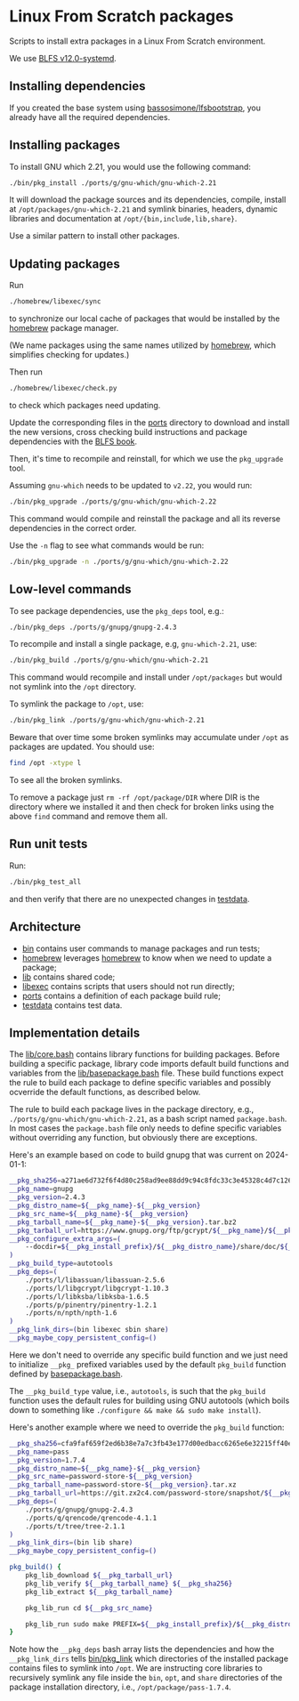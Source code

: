 # Linux From Scratch packages

Scripts to install extra packages in a Linux From Scratch environment.

We use [BLFS v12.0-systemd](https://www.linuxfromscratch.org/blfs/view/12.0-systemd/).

## Installing dependencies

If you created the base system using [bassosimone/lfsbootstrap](
https://github.com/bassosimone/lfsbootstrap), you already have
all the required dependencies.

## Installing packages

To install GNU which 2.21, you would use the following command:

```sh
./bin/pkg_install ./ports/g/gnu-which/gnu-which-2.21
```

It will download the package sources and its dependencies, compile, install
at `/opt/packages/gnu-which-2.21` and symlink binaries, headers, dynamic
libraries and documentation at `/opt/{bin,include,lib,share}`.

Use a similar pattern to install other packages.

## Updating packages

Run

```sh
./homebrew/libexec/sync
```

to synchronize our local cache of packages that would be installed by
the [homebrew](https://brew.sh) package manager.

(We name packages using the same names utilized by [homebrew](https://brew.sh),
which simplifies checking for updates.)

Then run

```sh
./homebrew/libexec/check.py
```

to check which packages need updating.

Update the corresponding files in the [ports](ports) directory to download and
install the new versions, cross checking build instructions and package
dependencies with the [BLFS book](https://www.linuxfromscratch.org/blfs/view/12.0-systemd/).

Then, it's time to recompile and reinstall, for which we use the `pkg_upgrade` tool.

Assuming `gnu-which` needs to be updated to `v2.22`, you would run:

```sh
./bin/pkg_upgrade ./ports/g/gnu-which/gnu-which-2.22
```

This command would compile and reinstall the package and all its
reverse dependencies in the correct order.

Use the `-n` flag to see what commands would be run:

```sh
./bin/pkg_upgrade -n ./ports/g/gnu-which/gnu-which-2.22
```

## Low-level commands

To see package dependencies, use the `pkg_deps` tool, e.g.:

```sh
./bin/pkg_deps ./ports/g/gnupg/gnupg-2.4.3
```

To recompile and install a single package, e.g, `gnu-which-2.21`, use:

```sh
./bin/pkg_build ./ports/g/gnu-which/gnu-which-2.21
```

This command would recompile and install under `/opt/packages` but
would not symlink into the `/opt` directory.

To symlink the package to `/opt`, use:

```sh
./bin/pkg_link ./ports/g/gnu-which/gnu-which-2.21
```

Beware that over time some broken symlinks may accumulate under `/opt`
as packages are updated. You should use:

```sh
find /opt -xtype l
```

To see all the broken symlinks.

To remove a package just `rm -rf /opt/package/DIR` where DIR is the
directory where we installed it and then check for broken links
using the above `find` command and remove them all.

## Run unit tests

Run:

```sh
./bin/pkg_test_all
```

and then verify that there are no unexpected changes in [testdata](testdata).

## Architecture

* [bin](bin) contains user commands to manage packages and run tests;
* [homebrew](homebrew) leverages [homebrew](https://brew.sh) to know when
we need to update a package;
* [lib](lib) contains shared code;
* [libexec](libexec) contains scripts that users should not run directly;
* [ports](ports) contains a definition of each package build rule;
* [testdata](testdata) contains test data.

## Implementation details

The [lib/core.bash](lib/core.bash) contains library functions for
building packages. Before building a specific package, library code
imports default build functions and variables from the
[lib/basepackage.bash](lib/basepackage.bash) file. These build
functions expect the rule to build each package to define
specific variables and possibly ocverride the default functions,
as described below.

The rule to build each package lives in the package directory, e.g.,
`./ports/g/gnu-which/gnu-which-2.21`, as a bash script named `package.bash`. In
most cases the `package.bash` file only needs to define specific variables
without overriding any function, but obviously there are exceptions.

Here's an example based on code to build gnupg that was current on 2024-01-1:

```bash
__pkg_sha256=a271ae6d732f6f4d80c258ad9ee88dd9c94c8fdc33c3e45328c4d7c126bd219d
__pkg_name=gnupg
__pkg_version=2.4.3
__pkg_distro_name=${__pkg_name}-${__pkg_version}
__pkg_src_name=${__pkg_name}-${__pkg_version}
__pkg_tarball_name=${__pkg_name}-${__pkg_version}.tar.bz2
__pkg_tarball_url=https://www.gnupg.org/ftp/gcrypt/${__pkg_name}/${__pkg_tarball_name}
__pkg_configure_extra_args=(
    --docdir=${__pkg_install_prefix}/${__pkg_distro_name}/share/doc/${__pkg_distro_name}
)
__pkg_build_type=autotools
__pkg_deps=(
    ./ports/l/libassuan/libassuan-2.5.6
    ./ports/l/libgcrypt/libgcrypt-1.10.3
    ./ports/l/libksba/libksba-1.6.5
    ./ports/p/pinentry/pinentry-1.2.1
    ./ports/n/npth/npth-1.6
)
__pkg_link_dirs=(bin libexec sbin share)
__pkg_maybe_copy_persistent_config=()
```

Here we don't need to override any specific build function and we just need
to initialize `__pkg_` prefixed variables used by the default `pkg_build` function
defined by [basepackage.bash](lib/basepackage.bash).

The `__pkg_build_type` value, i.e., `autotools`, is such that the `pkg_build`
function uses the default rules for building using GNU autotools (which boils down
to something like `./configure && make && sudo make install`).

Here's another example where we need to override the `pkg_build` function:

```bash
__pkg_sha256=cfa9faf659f2ed6b38e7a7c3fb43e177d00edbacc6265e6e32215ff40e3793c0
__pkg_name=pass
__pkg_version=1.7.4
__pkg_distro_name=${__pkg_name}-${__pkg_version}
__pkg_src_name=password-store-${__pkg_version}
__pkg_tarball_name=password-store-${__pkg_version}.tar.xz
__pkg_tarball_url=https://git.zx2c4.com/password-store/snapshot/${__pkg_tarball_name}
__pkg_deps=(
    ./ports/g/gnupg/gnupg-2.4.3
    ./ports/q/qrencode/qrencode-4.1.1
    ./ports/t/tree/tree-2.1.1
)
__pkg_link_dirs=(bin lib share)
__pkg_maybe_copy_persistent_config=()

pkg_build() {
    pkg_lib_download ${__pkg_tarball_url}
    pkg_lib_verify ${__pkg_tarball_name} ${__pkg_sha256}
    pkg_lib_extract ${__pkg_tarball_name}

    pkg_lib_run cd ${__pkg_src_name}

    pkg_lib_run sudo make PREFIX=${__pkg_install_prefix}/${__pkg_distro_name} WITH_ALLCOMP=yes install
}
```

Note how the `__pkg_deps` bash array lists the dependencies and how
the `__pkg_link_dirs` tells [bin/pkg_link](bin/pkg_link) which directories
of the installed package contains files to symlink into `/opt`. We are
instructing core libraries to recursively symlink any file inside the
`bin`, `opt`, and `share` directories of the package installation
directory, i.e., `/opt/package/pass-1.7.4`.
